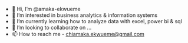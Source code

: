 - 👋 Hi, I’m @amaka-ekwueme
- 👀 I’m interested in business analytics & information systems
- 🌱 I’m currently learning how to analyze data with excel, power bi & sql
- 💞️ I’m looking to collaborate on ...
- 📫 How to reach me - chiamaka.ekwueme@gmail.com

<!---
amaka-ekwueme/amaka-ekwueme is a ✨ special ✨ repository because its `README.md` (this file) appears on your GitHub profile.
You can click the Preview link to take a look at your changes.
--->
